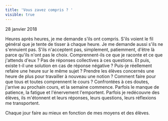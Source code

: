 ```yaml
---
title: 'Vous zavez compris ? '
visible: true
---
```


28 janvier 2018

Heures après heures, je me demande s'ils ont compris. S'ils voient le fil général que je tente de tisser à chaque heure. 
Je me demande aussi s'ils ne s'ennuient pas. S'ils n'acceptent pas, simplement, patiemment, d'être là parce qu'ils n'ont pas le choix. 
Comprennent-ils ce que je raconte et ce que j'attends d'eux ? 
Pas de réponses collectives à ces questions. Et puis, existe t-il une solution en cas de réponse négative ? Puis-je réellement refaire 
une heure sur le même sujet ? Prendre les élèves concernés une heure de plus pour travailler à nouveau une notion ? 
Comment faire pour que tous et toutes comprennent le cours ? 
Confrontées à ces doutes, j'arrive au prochain cours, et la semaine commence. Parfois le manque de patience, la fatigue et l'énervement l'emportent. 
Parfois je redécouvre des élèves, ils m'étonnent et leurs réponses, leurs questions, leurs réflexions me transportent. 

Chaque jour faire au mieux en fonction de mes moyens et des élèves. 
